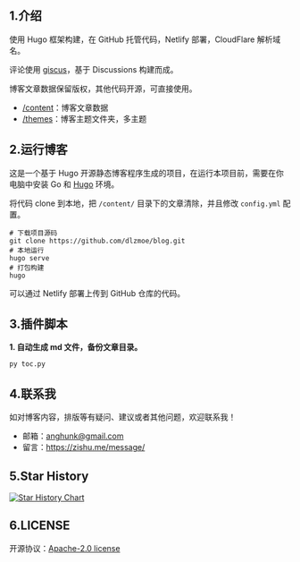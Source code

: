 ## 1.介绍

使用 Hugo 框架构建，在 GitHub 托管代码，Netlify 部署，CloudFlare 解析域名。

评论使用 [giscus](https://giscus.app/)，基于 Discussions 构建而成。

博客文章数据保留版权，其他代码开源，可直接使用。

* [/content](./content/)：博客文章数据
* [/themes](./themes/)：博客主题文件夹，多主题


## 2.运行博客

这是一个基于 Hugo 开源静态博客程序生成的项目，在运行本项目前，需要在你电脑中安装 Go 和 [Hugo](https://gohugo.io/documentation/) 环境。

将代码 clone 到本地，把 `/content/` 目录下的文章清除，并且修改 `config.yml` 配置。

```shell
# 下载项目源码
git clone https://github.com/dlzmoe/blog.git
# 本地运行
hugo serve
# 打包构建
hugo
```

可以通过 Netlify 部署上传到 GitHub 仓库的代码。


## 3.插件脚本

**1. 自动生成 md 文件，备份文章目录。**

```shell
py toc.py
```

## 4.联系我

如对博客内容，排版等有疑问、建议或者其他问题，欢迎联系我！

- 邮箱：anghunk@gmail.com
- 留言：https://zishu.me/message/


## 5.Star History

[![Star History Chart](https://api.star-history.com/svg?repos=dlzmoe/blog&type=Date)](https://star-history.com/#dlzmoe/blog&Date)


## 6.LICENSE

开源协议：[Apache-2.0 license](./LICENSE)
